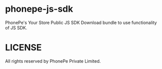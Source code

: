 # phonepe-js-sdk
PhonePe's Your Store Public JS SDK
Download bundle to use functionality of JS SDK.

# LICENSE 
All rights reserved by PhonePe Private Limited.
